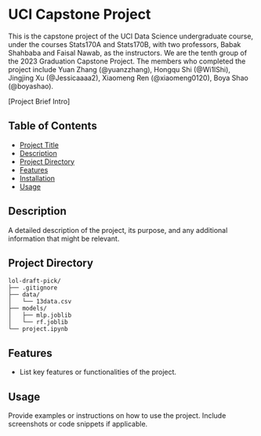# UCI Capstone Project

This is the capstone project of the UCI Data Science undergraduate course, under the courses Stats170A and Stats170B, with two professors, Babak Shahbaba and Faisal Nawab, as the instructors. We are the tenth group of the 2023 Graduation Capstone Project. The members who completed the project include Yuan Zhang (@yuanzzhang), Hongqu Shi (@Wi1lShi), Jingjing Xu (@Jessicaaaa2), Xiaomeng Ren (@xiaomeng0120), Boya Shao (@boyashao).

[Project Brief Intro]

## Table of Contents

- [Project Title](#project-title)
- [Description](#description)
- [Project Directory](#project-directory)
- [Features](#features)
- [Installation](#installation)
- [Usage](#usage)


## Description

A detailed description of the project, its purpose, and any additional information that might be relevant.


## Project Directory

```
lol-draft-pick/
├── .gitignore
├── data/
│   └── 13data.csv
├── models/
│   ├── mlp.joblib
│   └── rf.joblib
└── project.ipynb
```


## Features

- List key features or functionalities of the project.


## Usage

Provide examples or instructions on how to use the project. Include screenshots or code snippets if applicable.


